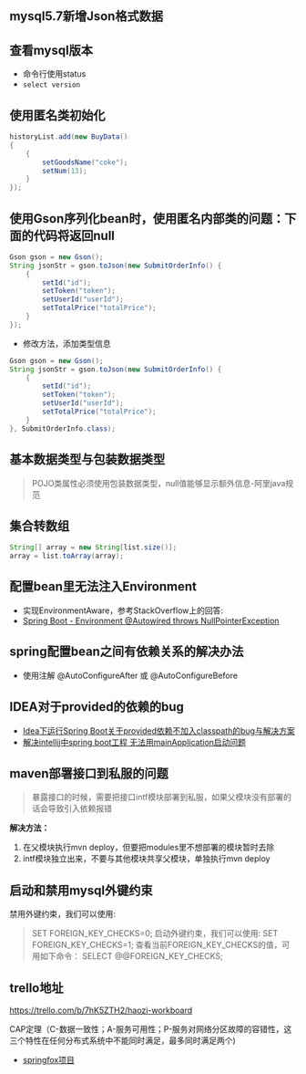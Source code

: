 ## mysql5.7新增Json格式数据

## 查看mysql版本
- 命令行使用status
- ``` select version ```

## 使用匿名类初始化
```java
historyList.add(new BuyData()
{
	{
		setGoodsName("coke");
		setNum(13);
	}
});
```
## 使用Gson序列化bean时，使用匿名内部类的问题：下面的代码将返回null
```java
Gson gson = new Gson();
String jsonStr = gson.toJson(new SubmitOrderInfo() {
    {
    	setId("id");
    	setToken("token");
    	setUserId("userId");
    	setTotalPrice("totalPrice");
	}
});
```
- 修改方法，添加类型信息
```java
Gson gson = new Gson();
String jsonStr = gson.toJson(new SubmitOrderInfo() {
    {
    	setId("id");
    	setToken("token");
    	setUserId("userId");
    	setTotalPrice("totalPrice");
	}
}, SubmitOrderInfo.class);
```

## 基本数据类型与包装数据类型
> POJO类属性必须使用包装数据类型，null值能够显示额外信息-阿里java规范

## 集合转数组
```java
String[] array = new String[list.size()];
array = list.toArray(array);
```

## 配置bean里无法注入Environment
- 实现EnvironmentAware，参考StackOverflow上的回答:
- [Spring Boot - Environment @Autowired throws NullPointerException](https://stackoverflow.com/questions/19454289/spring-boot-environment-autowired-throws-nullpointerexception)

## spring配置bean之间有依赖关系的解决办法
- 使用注解 @AutoConfigureAfter 或 @AutoConfigureBefore

## IDEA对于provided的依赖的bug
- [Idea下运行Spring Boot关于provided依赖不加入classpath的bug与解决方案](http://blog.csdn.net/neosmith/article/details/50924681)
- [解决intellij中spring boot工程 无法用mainApplication启动问题](http://blog.csdn.net/u012263647/article/details/55504840)

## maven部署接口到私服的问题
> 暴露接口的时候，需要把接口intf模块部署到私服，如果父模块没有部署的话会导致引入依赖报错

**解决方法：**
1. 在父模块执行mvn deploy，但要把modules里不想部署的模块暂时去除
2. intf模块独立出来，不要与其他模块共享父模块，单独执行mvn deploy

## 启动和禁用mysql外键约束
禁用外键约束，我们可以使用:
> SET FOREIGN_KEY_CHECKS=0;
启动外键约束，我们可以使用:
> SET FOREIGN_KEY_CHECKS=1;
查看当前FOREIGN_KEY_CHECKS的值，可用如下命令：
> SELECT  @@FOREIGN_KEY_CHECKS; 


## trello地址
https://trello.com/b/7hK5ZTH2/haozi-workboard

CAP定理（C-数据一致性；A-服务可用性；P-服务对网络分区故障的容错性，这三个特性在任何分布式系统中不能同时满足，最多同时满足两个)

- [springfox项目](https://github.com/springfox/springfox)
